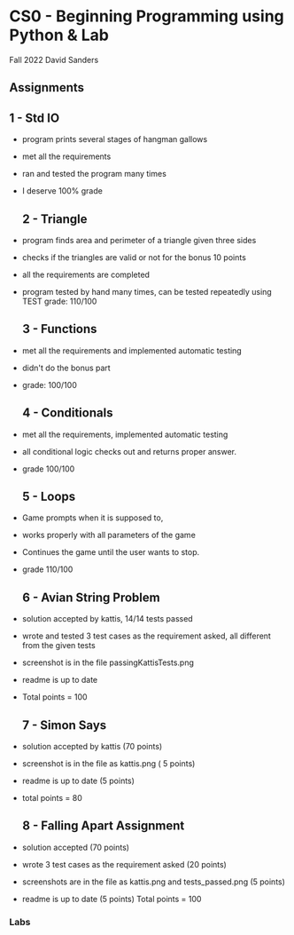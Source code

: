 # CS0 - Beginning Programming using Python & Lab
  Fall 2022
  David Sanders
## Assignments
  ## 1  -  Std IO
- program prints several stages of hangman gallows
- met all the requirements
- ran and tested the program many times
- I deserve 100% grade
  ## 2 - Triangle
- program finds area and perimeter of a triangle given three sides
- checks if the triangles are valid or not for the bonus 10 points
- all the requirements are completed
- program tested by hand many times, can be tested repeatedly using TEST
grade: 110/100

  ## 3 - Functions
- met all the requirements and implemented automatic testing
- didn't do the bonus part
- grade: 100/100

  ## 4 - Conditionals
- met all the requirements, implemented automatic testing
- all conditional logic checks out and returns proper answer.
- grade 100/100

  ## 5 - Loops
- Game prompts when it is supposed to,
- works properly with all parameters of the game
- Continues the game until the user wants to stop.
- grade 110/100 
  ## 6 - Avian String Problem
- solution accepted by kattis, 14/14 tests passed
- wrote and tested 3 test cases as the requirement asked, all different from the given tests
- screenshot is in the file passingKattisTests.png
- readme is up to date
- Total points = 100

  ## 7 - Simon Says
- solution accepted by kattis (70 points)
- screenshot is in the file as kattis.png ( 5 points)
- readme is up to date (5 points)
- total points = 80

  ## 8 - Falling Apart Assignment
- solution accepted (70 points)
- wrote 3 test cases as the requirement asked (20 points)
- screenshots are in the file as kattis.png and tests_passed.png (5 points)
- readme is up to date (5 points)
Total points = 100



### Labs
